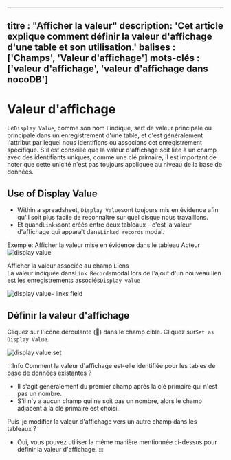 ***
titre : "Afficher la valeur"
description: 'Cet article explique comment définir la valeur d'affichage d'une table et son utilisation.'
balises : \['Champs', 'Valeur d'affichage']
mots-clés : \['valeur d'affichage', 'valeur d'affichage dans nocoDB']
-------------------------------------------------------------------------------------------------------

# Valeur d'affichage

Le`Display Value`, comme son nom l'indique, sert de valeur principale ou principale dans un enregistrement d'une table, et c'est généralement l'attribut par lequel nous identifions ou associons cet enregistrement spécifique. S'il est conseillé que la valeur d'affichage soit liée à un champ avec des identifiants uniques, comme une clé primaire, il est important de noter que cette unicité n'est pas toujours appliquée au niveau de la base de données.

## Use of Display Value

* Within a spreadsheet, `Display Value`sont toujours mis en évidence afin qu'il soit plus facile de reconnaître sur quel disque nous travaillons.
* Et quand`Links`sont créés entre deux tableaux - c'est la valeur d'affichage qui apparaît dans`Linked records` modal.

Exemple:
Afficher la valeur mise en évidence dans le tableau Acteur![display value](/img/v2/fields/display-value.png)

Afficher la valeur associée au champ Liens\
La valeur indiquée dans`Link Records`modal lors de l'ajout d'un nouveau lien est les enregistrements associés`Display value`

![display value- links field](/img/v2/fields/display-value-in-linked-record.png)

## Définir la valeur d'affichage

Cliquez sur l'icône déroulante (🔽) dans le champ cible. Cliquez sur`Set as Display Value`.

![display value set](/img/v2/fields/set-as-display-value.png)

:::Info
Comment la valeur d'affichage est-elle identifiée pour les tables de base de données existantes ?

* Il s'agit généralement du premier champ après la clé primaire qui n'est pas un nombre.
* S'il n'y a aucun champ qui ne soit pas un nombre, alors le champ adjacent à la clé primaire est choisi.

Puis-je modifier la valeur d'affichage vers un autre champ dans les tableaux ?

* Oui, vous pouvez utiliser la même manière mentionnée ci-dessus pour définir la valeur d'affichage.
  :::
  
